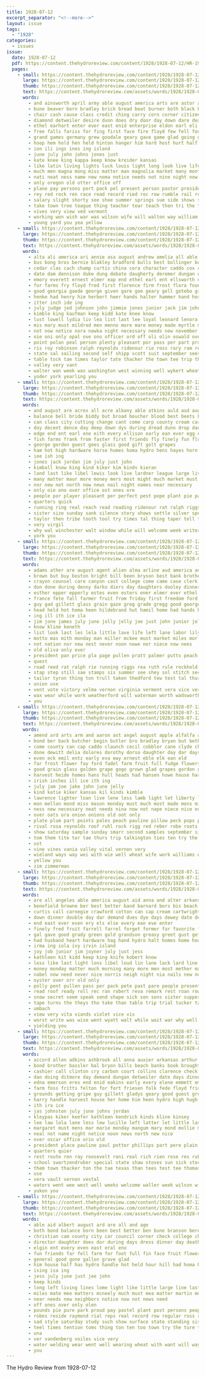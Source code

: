 ```yaml
---
title: 1928-07-12
excerpt_separator: "<!--more-->"
layout: issue
tags:
  - "1928"
categories:
  - issues
issue:
  date: 1928-07-12
  pdf: https://content.thehydroreview.com/content/1928/1928-07-12/HR-1928-07-12.pdf
  pages:
    - small: https://content.thehydroreview.com/content/1928/1928-07-12/small/HR-1928-07-12-01.jpg
      large: https://content.thehydroreview.com/content/1928/1928-07-12/large/HR-1928-07-12-01.jpg
      thumb: https://content.thehydroreview.com/content/1928/1928-07-12/thumbnails/HR-1928-07-12-01.jpg
      text: https://content.thehydroreview.com/assets/words/1928/1928-07-12/HR-1928-07-12-01.txt
      words:
        - and ainsworth april army able august america arts are astor aney angeles agent aim age ago alma all
        - bune beaver born bradley brick bread beat burner both black baptist been bout better breeding best back but board berger bister bing bang brewster busi beckett bridge brown beck bard block below boy brother branson
        - chair cash cause class credit ching carry corn corner citizen cordell caddo cotton church chief civil college child capaci car company cream care city chamber christ cry county come cashier coupe chaplain came courage close cant
        - diamond detweiler desire dunn does dry door day down dare deal done degree december daughters days due delilah during dime death dent
        - ethel earhart enter ever east enid enterprise eldon earl eli enters even eeds
        - free falls fariss for fing first face fire floyd few fell found faith filling from fair friends faris
        - grand games germany grew goodale geary gave game glad going garden george grove good greek ground
        - hoop hem hold hen held hinton hanger him hard host hurt half hopes heard hersh hot home hub henry her hands has hens had hydro hayes how
        - ion ili ings ines ing island
        - june july john johns jones just
        - kate knee king kappa keep know kreider kansas
        - like latin living lights luck louis light long look live life lal left little let lia laude leen last later los losing ling leghorn lockridge league learned
        - much men magna mong miss matter man magnolia market many montpelier miller master missouri might mangum may mary monday matters made most members marriage
        - nati neat ness name new noma notice needs not nine night now nade nicely nims newton niece
        - only oregon old otter office off
        - plane pay persons port pack pel present person pastor president phi place paper plan paul post private per peoria pett park poet people pleasant past proud public
        - rey red rock ren race read record ried roc row rumble rail reber rest reason regular rent rider run
        - salary slight shorty see shoe summer springs sue side shows ster set seven swartzendruber sister seat sota sam standing soon sit seller stead sion start school seem stand seems second service show state space sunday super said schools slick sees short station salina seats still son street speaks shanty straight sur student six stands south she small
        - take town tree teague thing teacher tear teach then tri the times tee than them tooth thousand theresa thi tom torr thralls talk tell
        - vives very view ved vermont
        - working won wish war was wilson wife will walton way william wheat white wild winfield well weather weak week wells with winston work walk washita want
        - young yard you yea yellow
    - small: https://content.thehydroreview.com/content/1928/1928-07-12/small/HR-1928-07-12-02.jpg
      large: https://content.thehydroreview.com/content/1928/1928-07-12/large/HR-1928-07-12-02.jpg
      thumb: https://content.thehydroreview.com/content/1928/1928-07-12/thumbnails/HR-1928-07-12-02.jpg
      text: https://content.thehydroreview.com/assets/words/1928/1928-07-12/HR-1928-07-12-02.txt
      words:
        - alta ali america ari annie asa august andrew amelia all able addi age are aug aud alva art and arthur american
        - bus bong bros bernie blakley bradford bulls best bollinger bull bryan brecht but blanchard burkhalter barber bill byrum both bale blue been boys bee boucher bassler bessie brown brother board blackwell browne bine bost bishop ben birden
        - cedar clas cach champ curtis china cora character caddo cox class clark cutting chas con clarence county cobb creagh cope cotton clay corn champion claude city collier colla charles cattle cecil colts clyde carl chet congress close
        - date dam dennison duke dung debate daugherty deremer dungan drew dan dinner draft days demott director daughter does dorey daughters dun during day dress
        - emory everett ernest elmer eap end ethel earl ent ellsworth eichelberg erford enid eva early eichelberger easy every ever edna erwin
        - for farms fry floyd fred first florence firm frost flora found farmer fort few fair friend fam friday farm felton farrell free from fait far fight folks friends foot fell fass fast frank
        - good georgia gaede george given gare goe geary gell gotebo grand grounds gone
        - henke had henry him herbert heer hands halter hammer hand hose held harley house her homer home homes hives haugen hydro has hopewell heide herndon hatfield honor hay harry how
        - itter inch ide ing
        - july judge jed johnson john jimmie jones junior jack jim johnston johnie joe johns jeff jake
        - kimble king kaufman keep kidd kate knee know
        - lust lowell lydia liv lea list last lee loyal leonard lenora litter loui luther laws lucille left lass low long
        - mis mary must mildred men menno more mare money made myrtle mince members may monday mont messer menary mar milton mule marcrum main most miss mound mon miller march morning mules
        - not now notice nora nowka night necessary needs new november newton nave
        - oie oni only opal ove ono officer ord off oli olin oswald over
        - point polan peal person plenty pleasant por pass per part pro paper potter past pal pers pol payne president phoebe pete page poland proud plan
        - ris roy robinson ralph reynolds ridenour rie ross rary ram register raymond russell ruby ridge rates real ream ren ring rat regis
        - state sal sailing second self shipp scott suit september sees sat senior street sarah stands sons stallion starts sese sunday schantz stock show saturday sund subject slagell strong shade sick space stan see straight sherman six san ship session sickles sister said swartzendruber son sey side sow sutton sire she shall speech special stalls simmons soon spain ser
        - table tock tae times taylor tate thacker the town tee trip thom townsend tindle tickle ting ten terry them towers than triplett team tie taken thyng
        - valley very vant
        - walter wan week was washington west winning well wykert wheat wearing water with willingham whorton warde web wat weatherford words work waters wife wend wheeler will wells
        - yoder york yearling you
    - small: https://content.thehydroreview.com/content/1928/1928-07-12/small/HR-1928-07-12-03.jpg
      large: https://content.thehydroreview.com/content/1928/1928-07-12/large/HR-1928-07-12-03.jpg
      thumb: https://content.thehydroreview.com/content/1928/1928-07-12/thumbnails/HR-1928-07-12-03.jpg
      text: https://content.thehydroreview.com/assets/words/1928/1928-07-12/HR-1928-07-12-03.txt
      words:
        - and august are acres all acre albany able atkins auld aud auger alva ake
        - balance bell bride biddy but broad boucher blood best beets body bitter blakley business brand black been baldwin ball bath beer buy border bush base bayan boy beams better bout brunette big
        - can class city cutting change cant come carp county cream car check cordell corner cross
        - doy decent dence day deep down dys during dread dunn drop daughter drift dings dot drill doubt
        - edge end ent earl ene eith every ellison early ean ever egg eye eke else even
        - fish farms frank from faster first friends fly finely fun floor far for found fariss farm few funny full files fine
        - george gordon guest goes glass good gift golt grapes
        - ham hot high hardware horse humes homa hydro hens hayes horn hudson handsome how hair hammer hammers has hold hud hand hout him half hatchet hon hes had hein handle
        - iee ish ing
        - jones jack jordan jim july just john
        - kimball know king kind kiker kim kinds kieran
        - land last like libel lewis look live lardner league large living little lines lawyer
        - many matter maur more money mers most might much market must mer milk monday made meyer may man mak
        - nor new not north now news nail night names near necessary
        - only oie ono over office ost ones ore
        - people por player pleasant per perfect pest pope plant pie pair page power proud prime person pitcher pek pro pauline pil piano price pin paper passen pounds pal place pon pai pump pay pail punches paes
        - quarters quick
        - running ring real reach read reading ridenour rat ralph riggs rate room rather river run rings ready reason rata rent
        - sister size sunday sank silence story shows settle silver special subject sense smit say sears south steel see stand street shape sale study swartzendruber service sali singer sour speech second sas stay store sequoyah spiel said surface show set shapleigh seems
        - taylor then tribe tooth tool try times tal thing taper tell touch tas till too town ture them test the
        - very virgil
        - why wal winchester walt window while will welcome week writer williams worth worley went wish way well weight water wedding world work was weatherford with ways want word wat write
        - york you
    - small: https://content.thehydroreview.com/content/1928/1928-07-12/small/HR-1928-07-12-04.jpg
      large: https://content.thehydroreview.com/content/1928/1928-07-12/large/HR-1928-07-12-04.jpg
      thumb: https://content.thehydroreview.com/content/1928/1928-07-12/thumbnails/HR-1928-07-12-04.jpg
      text: https://content.thehydroreview.com/assets/words/1928/1928-07-12/HR-1928-07-12-04.txt
      words:
        - adams ather are august agent alien alma arline aud america and all allen arnett ana art ante
        - brown but buy boston bright bill been bryson best bank brother bitter baby bread beans becket bis bring bradley beckett bud body bones better bie barnes bible bandy butler blum balloon box beer belle boys
        - crayon counsel care canyon cast college come came case clerk can crete county cox court con candy cross cousin cowden charles company counter city cash clyde
        - don done during denny darko diers day daughters dooley dinner davenport dent doc days der delay daughter
        - esther epper epperly estes even esters ener elmer ever ethel eto edmond
        - france fete fall farmer fruit from friday first freedom ford flo forget few fred fote farm for full farms found fee friends floor famous
        - guy gad gillett glass grain gaze greg grade gregg good george grip grape gone gan goss goodyear
        - head held hot homa heen hildebrand hut hamil home had hands how harry has hern harris hobart hidden hal her hall hydro harrison hatfield hays hair hamilton
        - ing ill ith ice ila
        - jim jone james july june jolly jelly joe just john junior jelks jones
        - know kline keneth
        - list look last les lela little lave life left lane labor lily letha lon large
        - motto mas mith monday man miller mckee must market miles mor mosier many mildred morning men melis more money members made merrill much miss mary marine mcalester mer minnie
        - not nation nor new nest never noon nowe ner niece now nees
        - old oliva only over
        - president pan price pla page pullen pratt palmer putts peach perry piece past post piano pound pint pickles proven peaches pearl pillow prise pura painting pas porn pete
        - quest
        - road reed rat ralph rie running riggs rea ruth rule rockhold rather read rosa ree richert ready
        - stap step still sae stamps sis summer see shey sol stitch second state super sister strange sale short sherman strickland she suit sense shown son six scarf smart schools set soar siler sheriff sam story say sell slow said shoulders sucre subject season sturgill stam sunday seen stand spies silks size senator small south start such
        - tailor tyron thing ton trull taken thedford tew test tal thurs times ten thu then townsend take taylor tanks top theresa tee the tea trom
        - union use
        - vent vote victory velma vernon virginia vermont vera vice very virtue
        - wax wear while work weatherford will waterman worth wadsworth water wate wile wheat went was wane winter weather west weathers with warkentin worlds week wayne
        - you
    - small: https://content.thehydroreview.com/content/1928/1928-07-12/small/HR-1928-07-12-05.jpg
      large: https://content.thehydroreview.com/content/1928/1928-07-12/large/HR-1928-07-12-05.jpg
      thumb: https://content.thehydroreview.com/content/1928/1928-07-12/thumbnails/HR-1928-07-12-05.jpg
      text: https://content.thehydroreview.com/assets/words/1928/1928-07-12/HR-1928-07-12-05.txt
      words:
        - amend ard arts arm and aaron ast angel august apple alfalfa are ave agen all
        - bond ber back butcher begin butler bro bradley bryan but bethany blaine black bollinger bring been breed boys born beams bread both butter bolls bars best burrows brya beets busi broom buy barley bonds box body brecht braly boy bros beans
        - come county can cap caddo claunch cecil cobbler cane clyde childs corn craig cotton carnegie city cake clover calico counts carl crowder clove con curtis certain claude church cox car cream card coffee clinton cherry case cor colony
        - done dewitt delia dolores dorothy dorso daughter day dar days double dinner dress dresel dunn dent daughters divis
        - even eck emil entz early eva ewy ernest eble elk ean eld
        - far frost flower fay ford fadel farm fruit full fudge flowers fresh few friday for foll first from fields fruits francina fitzpatrick folks fall florence fender fin friends fair
        - good grain glass golden grape gogo grown glad grapes gordon gus george given garden grass grand goodrich guest grover going
        - harvest heide homes hans hull heads had hansen howe house harris hove hei hand has home hydro hesser hard harry hing head humes hamilton hatfield heidebrecht henry hum her half hardin harm
        - irish inches ill ice ith ing
        - july jam joe jake john june jelly
        - kind katie kiker kansas kil kinds kimble
        - lawrence lighter loan live lene less lamb light let liberty long lydia lee land lay little lem like lena low lev lillian labron lila liggett louise last luna list
        - mon mellon mond miss mason monday must much most made mons miller messer marriage mango maude milton morning many miles more maguire meals members millet may mill mound mis maker mil mattie
        - ness new necessary neat needs nina now not nape niece nice noon noel news nims newton night north
        - over oats ora onion onions old oot only
        - plate plum part points pales peach pauline pillow peck pops place peppe person pickles page pound pears plants pear per painting peaches pint pleasant payne
        - rival rosa reynolds roof ruhl rock rigg red reber robe roots rather roark rod rye ruby river rolls real roy ray riggs resh rust rey reno
        - show saturday sample sunday smarr second samples september sick shirley son score sour sugar sweet sat strong size shall south set see small sudan short sherman she season sesser six sack store sands service seed sei sister seeds seth single shown sun staples sor sup strawberry summer school such sellars
        - tom them tite tor tae thurs trip talkington ties ten try the texas than tock top tard table thelma
        - ust
        - vine vines vania valley vital vernon very
        - wieland ways way wei with wie well wheat wife work williams win walk welding while weather water was walter week white worth weatherford wild whippoorwill weeks won will warkentin
        - yellow you
        - zim zimmerman
    - small: https://content.thehydroreview.com/content/1928/1928-07-12/small/HR-1928-07-12-06.jpg
      large: https://content.thehydroreview.com/content/1928/1928-07-12/large/HR-1928-07-12-06.jpg
      thumb: https://content.thehydroreview.com/content/1928/1928-07-12/thumbnails/HR-1928-07-12-06.jpg
      text: https://content.thehydroreview.com/assets/words/1928/1928-07-12/HR-1928-07-12-06.txt
      words:
        - are all angeles able america august aid anna and alter arkansas
        - benefield browne ber best better band barnard bors bis beach bow boy bare baldridge both buy bernice but brate bigger business beams brother been beckett brought beaver barber brown book blakley bur
        - curtis call carnegie crawford cotton can cap cream cartwright charles case chose cold colony colorado cart camping cases clarence cal city curly cant came con come chittenden carry course
        - down dinner double day dar demand dues dye days dewey date dear during dant drag
        - end east ever even ery els else every ean eve enter
        - finely fred fruit farrell farrel forget former far favorite fore fig few fair fire first finger frank friends forrest from for fall
        - gal gave good grady green gold grandson greasy greet gust getting goes gladys guest gang george grain gent ground game
        - had husband heart hardware hag hand hydro halt homes home hour hus her herman hope herndon hem him house human heineman harder has husbands how
        - irma ing iola ivy irvin island
        - joy job junior jim joyner july just jess
        - kathleen kit kidd keep king knife kobert know
        - less like last light lons libel loud lin lane lack lard line live long lie little lee los list lela late
        - money monday matter much morning many more men most mether march might man minor marie made mingle miss mis marvel mand
        - nabel now need never nice norris neigh night nia nails new not north
        - oyster over orr old only
        - polly pent pullen pass per pack pete past pare people present place pleasant porter pec prayer pound
        - read roof ready roll rec ran robert reva remark rest roan rowland real ray rock roy ralph rex reany res riggs
        - snow secret seem speak send shape sick son sons sister supper sun soon set sam scale seen smith strike show school sale standard she saturday sid sedan seaver stuck sho still surprise see summer such second sunday santa sunda stlouis stange say steiner stores sat store sell station
        - tape turns the theys tho take than table trip trial tucker taste thomas town them till too try trom thing texas takes tor thom times
        - umbach
        - view very vita viands violet vice vis
        - worst write was wise went wyatt walt while wait war why well wife want weatherford words welton weh with way wil walk will week wilson
        - yielding you
    - small: https://content.thehydroreview.com/content/1928/1928-07-12/small/HR-1928-07-12-07.jpg
      large: https://content.thehydroreview.com/content/1928/1928-07-12/large/HR-1928-07-12-07.jpg
      thumb: https://content.thehydroreview.com/content/1928/1928-07-12/thumbnails/HR-1928-07-12-07.jpg
      text: https://content.thehydroreview.com/assets/words/1928/1928-07-12/HR-1928-07-12-07.txt
      words:
        - accord allen adkins ashbrook all anna auxier arkansas arthur able alex are august ator and
        - bond brother bassler bal bryon bills beach banks book brought bandy bring bry bart bonds beulah brown best burkhalter bill bert been beans business bown browne buyers buckmaster bank bankers back
        - cashier call clinton cry carbon court collins clarence check cure current calvert constant child coon can con curly charter cash caddo county coy city church carl clerk chance cobb close cora charles cecil claude came cope col
        - dan doing ditmore day demand dungan detweiler date days dinner daughter dine due dunn
        - edna emerson eres end enid eakins early every elene emmett emma elmer earl
        - farm foss fritts felton for fort friesen folk fede floyd friday ford fund fam few fost first florence from
        - grounds getting gripe guy gillett gladys geary good guest greeson georgia gas glidewell griffin gordon guthrie
        - harry handle harvest house her home him heen hydro high hugh has how herbert hone had horne hazel hinton henke heart hatfield hodgson henry
        - ith ira ice
        - jas johnston july june johns jordan
        - kleypas kiker keefer kathleen kendrick kinds kline kinsey
        - lee law lola lane less lew lucille left latter let little last late list large
        - margaret must mens mar marie monday mangum mary mond mollie maiden mullins march meals miller marshall mildred mighty maid milon miss mohrbacher mill money moore mae more mineo morgan mcfarlin man marion mail
        - neal not name night notice noon news north new nice
        - over oscar office orin old
        - president place pauline paul potter phillips part pere plain ping public pool patrick pledge poage pump pearl pennington price power pitzer posse profit pete pay pope pent plan
        - quarters quier
        - rest route ren ray roosevelt rani real rich rien rose res ruber robert ralph ross red roy ruby raney
        - school swartzendruber special state shaw stoves sun sick stock stockton silk scott suits slagell seal sister star swan season soon surplus schantz said stant store sale sell sunday service smith son stocks subject spring stewart sales states square sweeney sermon saturday springs stephenson summer see sor
        - them town thacker ton the tae texas than tees test tee thomas ted try tweed thelma taney take tal tas tobe trust
        - use
        - vera vault vernon vestal
        - waters went wee west well weeks welcome waller week wilson williams wool write works with while will why walter willi working wide wyatt willie wheat wells was weatherford work walt
        - yukon you
    - small: https://content.thehydroreview.com/content/1928/1928-07-12/small/HR-1928-07-12-08.jpg
      large: https://content.thehydroreview.com/content/1928/1928-07-12/large/HR-1928-07-12-08.jpg
      thumb: https://content.thehydroreview.com/content/1928/1928-07-12/thumbnails/HR-1928-07-12-08.jpg
      text: https://content.thehydroreview.com/assets/words/1928/1928-07-12/HR-1928-07-12-08.txt
      words:
        - able aid albert august ard are all and age
        - both bond balance born been best better ben bune branson bere business bran body bread burden boy bigger bring but buy back beau barnes blown boys
        - christian cam county city car council corner check college church cover col come canyon con cool company cane campus cousins call canning crisp camping cream
        - director daughter does dor during days dress dinner day death
        - elgin ent every even east eral eno
        - fun friends far fell farm for foot full fin face fruit flowers few ford friend fisk fill from
        - general good gone gallon grave glad
        - him house half has hydro handle hot held hour hill had homa hin hart hinton hope home
        - ising isa ing
        - jess july june just jee john
        - keep kinds
        - long left living lines lome light like little large line last look late less lovely ling lege
        - miles mate mee matters mcneely much must mea matter martin monday music mile may more many merchant man members most meneely mae
        - near needs new neighbors notice now not news need
        - off ones over only olen
        - pounds pie pure park proud pay pastel plant post persons people phipps pool proper part
        - robes reside raymond rial reps real record row regular ross ran reasons
        - sad style saturday study such show surface state standing sister suit sell staff sugar service special sor say swim school super sunday sheer stock seller subject summer step son still styles smith
        - teel times tention toms thing ton ten too town try the ture them taken take turn tie than test
        - una
        - ver vandenberg voiles vice very
        - water welding wear went well wearing wheat with want will way was week while work
        - you
---
```


The Hydro Review from 1928-07-12

<!--more-->

